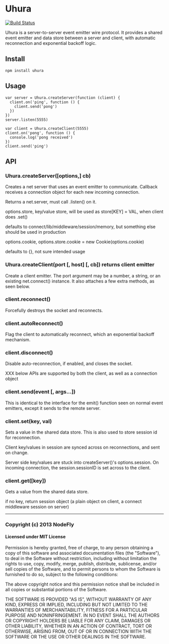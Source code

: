 # Uhura
[![Build Status](https://travis-ci.org/NodeFly/uhura.png)](https://travis-ci.org/NodeFly/uhura)

Uhura is a server-to-server event emitter wire protocol. It provides a shared event emitter and data store between a server and client, with automatic reconnection and exponential backoff logic.

## Install

    npm install uhura

## Usage
    
    var server = Uhura.createServer(function (client) {
      client.on('ping', function () {
        client.send('pong')
      })
    })
    server.listen(5555)

    var client = Uhura.createClient(5555)
    client.on('pong', function () {
      console.log('pong received')
    })
    client.send('ping')

## API

### Uhura.createServer([options,] cb)

Creates a net server that uses an event emitter to communicate. Callback
receives a connection object for each new incoming connection.

Returns a net.server, must call .listen() on it.

options.store, key/value store, will be used as store[KEY] = VAL, when client
does .set()

defaults to connect/lib/middleware/session/memory, but something else should be
used in production

options.cookie, options.store.cookie = new Cookie(options.cookie)

defaults to {}, not sure intended usage


### Uhura.createClient(port [, host] [, cb]) returns client emitter
Create a client emitter. The port argument may be a number, a string, or an existing net.connect() instance. It also attaches a few extra methods, as seen below.

### client.reconnect()
Forcefully destroys the socket and reconnects.

### client.autoReconnect()
Flag the client to automatically reconnect, which an exponential backoff mechanism.

### client.disconnect()
Disable auto-reconnection, if enabled, and closes the socket.

XXX below APIs are supported by both the client, as well as a connection object

### client.send(event [, args...])
This is identical to the interface for the emit() function seen on normal event emitters, except it sends to the remote server.

### client.set(key, val)
Sets a value in the shared data store. This is also used to store session id for reconnection.

Client key/values in session are synced across on reconnections, and sent on
change.

Server side key/values are stuck into  createServer()'s options.session. On
incoming connection, the session.sessionID is set across to the client.

### client.get([key])

Gets a value from the shared data store.

if no key, return session object (a plain object on client, a connect
    middleware session on server)

---

### Copyright (c) 2013 NodeFly
#### Licensed under MIT License

Permission is hereby granted, free of charge, to any person obtaining a copy of this software and associated documentation files (the "Software"), to deal in the Software without restriction, including without limitation the rights to use, copy, modify, merge, publish, distribute, sublicense, and/or sell copies of the Software, and to permit persons to whom the Software is furnished to do so, subject to the following conditions:

The above copyright notice and this permission notice shall be included in all copies or substantial portions of the Software.

THE SOFTWARE IS PROVIDED "AS IS", WITHOUT WARRANTY OF ANY KIND, EXPRESS OR IMPLIED, INCLUDING BUT NOT LIMITED TO THE WARRANTIES OF MERCHANTABILITY, FITNESS FOR A PARTICULAR PURPOSE AND NONINFRINGEMENT. IN NO EVENT SHALL THE AUTHORS OR COPYRIGHT HOLDERS BE LIABLE FOR ANY CLAIM, DAMAGES OR OTHER LIABILITY, WHETHER IN AN ACTION OF CONTRACT, TORT OR OTHERWISE, ARISING FROM, OUT OF OR IN CONNECTION WITH THE SOFTWARE OR THE USE OR OTHER DEALINGS IN THE SOFTWARE.
